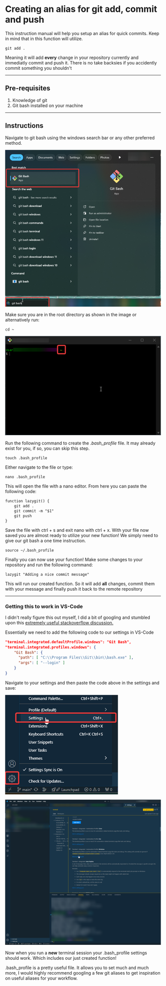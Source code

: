 # Creating an alias for git add, commit and push

This instruction manual will help you setup an alias for quick commits. Keep in mind that in this function will utilize.

```git
git add .
```

Meaning it will add **every** change in your repository currently and immediatly commit and push it. There is no take backsies if you accidently commit something you shouldn't

---

## Pre-requisites

1. Knowledge of git
1. Git bash installed on your machine

---

## Instructions

Navigate to git bash using the windows search bar or any other preferred method.

![git bash](assets/gitbash.png)

Make sure you are in the root directory as shown in the image or alternatively run:

```git
cd ~
```

![root directory](assets/gitbashrootdirectory.png)

Run the following command to create the *.bash_profile* file. It may already exist for you, if so, you can skip this step.

```git
touch .bash_profile
```

Either navigate to the file or type:

```git
nano .bash_profile
```

This will open the file with a nano editor. From here you can paste the following code:

```git
function lazygit() {
    git add .
    git commit -m "$1"
    git push
}
```

Save the file with ctrl + s and exit nano with ctrl + x.
With your file now saved you are almost ready to utilize your new function! We simply need to give our git bash a one time instruction.

```git
source ~/.bash_profile
```

Finally you can now use your function! Make some changes to your repository and run the following command:

```git
lazygit "Adding a nice commit message"
```

This will run our created function. So it will add **all** changes, commit them with your message and finally push it back to the remote repository

---

### Getting this to work in VS-Code

I didn't really figure this out myself, I did a bit of googling and stumbled upon this [extremely useful stackoverflow discussion.](https://stackoverflow.com/questions/51820921/vscode-integrated-terminal-doesnt-load-bashrc-or-bash-profile)

Essentially we need to add the following code to our settings in VS-Code

```JSON
"terminal.integrated.defaultProfile.windows": "Git Bash",
"terminal.integrated.profiles.windows": {
    "Git Bash": {
      "path": [ "C:\\Program Files\\Git\\bin\\bash.exe" ],
      "args": [ "--login" ]
    }
}
```

Navigate to your settings and then paste the code above in the settings and save:

![vscode settings](assets/vscode_navigate_to_settings.png)

![vscode searching for the right settings](assets/vscode_settings.png)

Now when you run a **new** terminal session your .bash_profile settings should work. Which includes our just created function!

.bash_profile is a pretty useful file. It allows you to set much and much more, I would highly recommend googling a few git aliases to get inspiration on useful aliases for your workflow.
